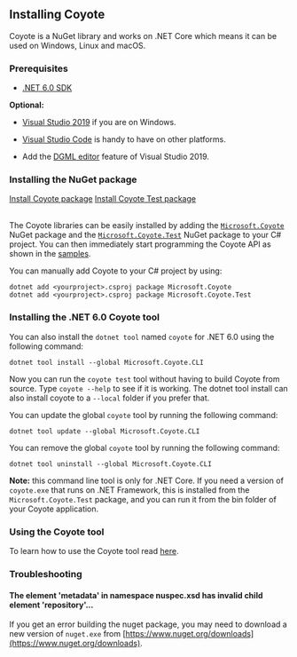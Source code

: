 ## Installing Coyote

Coyote is a NuGet library and works on .NET Core which means it can be used on Windows, Linux and
macOS.

### Prerequisites
- [.NET 6.0 SDK](https://dotnet.microsoft.com/download/dotnet)

**Optional:**

- [Visual Studio 2019](https://docs.microsoft.com/en-us/visualstudio/install/install-visual-studio)
if you are on Windows.

- [Visual Studio Code](https://code.visualstudio.com/Download) is handy to have on other platforms.

- Add the [DGML editor](../how-to/generate-dgml.md) feature of Visual Studio 2019.

### Installing the NuGet package

<div>
<a href="https://www.nuget.org/packages/Microsoft.Coyote/" class="btn btn-primary mt-20 mr-30" target="_blank">Install Coyote package</a>
<a href="https://www.nuget.org/packages/Microsoft.Coyote.Test/" class="btn btn-primary mt-20 mr-30" target="_blank">Install Coyote Test package</a>
<br/>
<br/>
</div>

The Coyote libraries can be easily installed by adding the
[`Microsoft.Coyote`](https://www.nuget.org/packages/Microsoft.Coyote/) NuGet package and the
[`Microsoft.Coyote.Test`](https://www.nuget.org/packages/Microsoft.Coyote.Test/) NuGet package to
your C# project. You can then immediately start programming the Coyote API as shown in the
[samples](http://github.com/microsoft/coyote-samples).

You can manually add Coyote to your C# project by using:

```plain
dotnet add <yourproject>.csproj package Microsoft.Coyote
dotnet add <yourproject>.csproj package Microsoft.Coyote.Test
```

### Installing the .NET 6.0 Coyote tool

You can also install the `dotnet tool` named `coyote` for .NET 6.0 using the following command:

```plain
dotnet tool install --global Microsoft.Coyote.CLI
```

Now you can run the `coyote test` tool without having to build Coyote from source. Type `coyote
--help` to see if it is working. The dotnet tool install can also install coyote to a `--local`
folder if you prefer that.

You can update the global `coyote` tool by running the following command:

```plain
dotnet tool update --global Microsoft.Coyote.CLI
```

You can remove the global `coyote` tool by running the following command:

```plain
dotnet tool uninstall --global Microsoft.Coyote.CLI
```

**Note:** this command line tool is only for .NET Core. If you need a version of `coyote.exe` that
runs on .NET Framework, this is installed from the `Microsoft.Coyote.Test` package, and you can run
it from the bin folder of your Coyote application.

### Using the Coyote tool

To learn how to use the Coyote tool read [here](using-coyote.md).

### Troubleshooting

#### The element 'metadata' in namespace nuspec.xsd has invalid child element 'repository'...

If you get an error building the nuget package, you may need to download
a new version of `nuget.exe` from [https://www.nuget.org/downloads](https://www.nuget.org/downloads).
